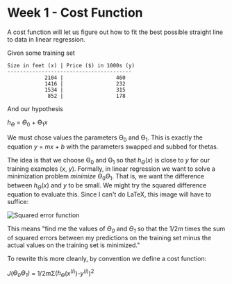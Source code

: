 # Week 1 - Cost Function

A cost function will let us figure out how to fit the best possible straight line to data in linear regression.

Given some training set

```
Size in feet (x) | Price ($) in 1000s (y)
----------------------------------------
            2104 |                 460
            1416 |                 232
            1534 |                 315
             852 |                 178

```

And our hypothesis

*h<sub>ϴ</sub>* =  *ϴ*<sub>0</sub> + ϴ<sub>1</sub>*x*

We must chose values the parameters ϴ<sub>0</sub> and ϴ<sub>1</sub>. This is exactly the equation *y* = *mx* + *b* with the parameters swapped and subbed for thetas.

The idea is that we choose ϴ<sub>0</sub> and ϴ<sub>1</sub> so that *h<sub>ϴ</sub>*(*x*) is close to *y* for our training examples (*x*, *y*). Formally, in linear regression we want to solve a minimization problem *minimize ϴ*<sub>0</sub>*ϴ*<sub>1</sub>. That is, we want the difference between *h<sub>ϴ</sub>*(*x*) and *y* to be small. We might try the squared difference equation to evaluate this. Since I can't do LaTeX, this image will have to suffice:

![Squared error function](http://i.imgur.com/VlVHIdq.png "Squared error function")

This means "find me the values of *ϴ<sub>0</sub>* and *ϴ<sub>1</sub>* so that the 1/2*m* times the sum of squared errors between my predictions on the training set minus the actual values on the training set is minimized."

To rewrite this more cleanly, by convention we define a cost function:

*J*(*ϴ<sub>0</sub>ϴ<sub>1</sub>)* = 1/2*m*Σ(*h<sub>ϴ</sub>*(*x*<sup>(*i*)</sup>)-*y*<sup>(*i*)</sup>)<sup>2</sup>




